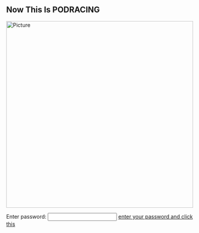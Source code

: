 ## Now This Is PODRACING 

<img class="profile" src="https://merrickmath.github.io/MerrickMath.github.io-CelebrateMath/banana.JPG" alt="Picture" width="500" />

Enter password: <input id='password' type='text'  />
<a href="http://www.google.ca" onclick="javascript:return validatePass()">enter your password and click this</a>
<script>
function validatePass(){
    if(document.getElementById('password').value == '38'){
        return true;
    }else{
        alert('wrong password!!');
        return false;
    }
}
</script>


